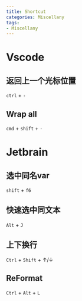 ```yaml
---
title: Shortcut
categories: Miscellany
tags:
- Miscellany
---
```


# Vscode
## 返回上一个光标位置
`ctrl` + `-`

## Wrap all
`cmd` + `shift` + `-`


# Jetbrain

## 选中同名var
`shift` + `f6`


## 快速选中同文本
`Alt` + `J`

## 上下换行
`Ctrl` + `Shift` + ↑/↓

## ReFormat
`Ctrl` + `Alt` + `L`
